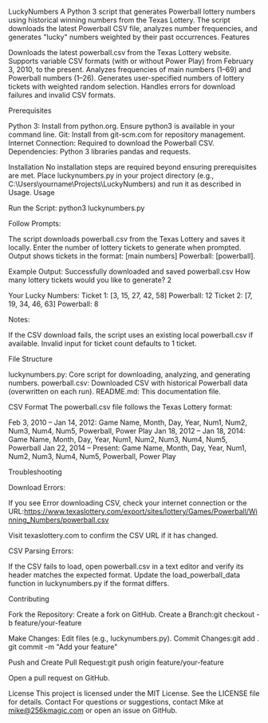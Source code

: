 LuckyNumbers
A Python 3 script that generates Powerball lottery numbers using historical winning numbers from the Texas Lottery. The script downloads the latest Powerball CSV file, analyzes number frequencies, and generates "lucky" numbers weighted by their past occurrences.
Features

Downloads the latest powerball.csv from the Texas Lottery website.
Supports variable CSV formats (with or without Power Play) from February 3, 2010, to the present.
Analyzes frequencies of main numbers (1–69) and Powerball numbers (1–26).
Generates user-specified numbers of lottery tickets with weighted random selection.
Handles errors for download failures and invalid CSV formats.

Prerequisites

Python 3: Install from python.org. Ensure python3 is available in your command line.
Git: Install from git-scm.com for repository management.
Internet Connection: Required to download the Powerball CSV.
Dependencies: Python 3 libraries pandas and requests.

Installation
No installation steps are required beyond ensuring prerequisites are met. Place luckynumbers.py in your project directory (e.g., C:\Users\yourname\Projects\LuckyNumbers) and run it as described in Usage.
Usage

Run the Script:
python3 luckynumbers.py


Follow Prompts:

The script downloads powerball.csv from the Texas Lottery and saves it locally.
Enter the number of lottery tickets to generate when prompted.
Output shows tickets in the format: [main numbers] Powerball: [powerball].


Example Output:
Successfully downloaded and saved powerball.csv
How many lottery tickets would you like to generate? 2

Your Lucky Numbers:
Ticket 1: [3, 15, 27, 42, 58] Powerball: 12
Ticket 2: [7, 19, 34, 46, 63] Powerball: 8


Notes:

If the CSV download fails, the script uses an existing local powerball.csv if available.
Invalid input for ticket count defaults to 1 ticket.



File Structure

luckynumbers.py: Core script for downloading, analyzing, and generating numbers.
powerball.csv: Downloaded CSV with historical Powerball data (overwritten on each run).
README.md: This documentation file.

CSV Format
The powerball.csv file follows the Texas Lottery format:

Feb 3, 2010 – Jan 14, 2012: Game Name, Month, Day, Year, Num1, Num2, Num3, Num4, Num5, Powerball, Power Play
Jan 18, 2012 – Jan 18, 2014: Game Name, Month, Day, Year, Num1, Num2, Num3, Num4, Num5, Powerball
Jan 22, 2014 – Present: Game Name, Month, Day, Year, Num1, Num2, Num3, Num4, Num5, Powerball, Power Play

Troubleshooting

Download Errors:

If you see Error downloading CSV, check your internet connection or the URL:https://www.texaslottery.com/export/sites/lottery/Games/Powerball/Winning_Numbers/powerball.csv


Visit texaslottery.com to confirm the CSV URL if it has changed.


CSV Parsing Errors:

If the CSV fails to load, open powerball.csv in a text editor and verify its header matches the expected format.
Update the load_powerball_data function in luckynumbers.py if the format differs.



Contributing

Fork the Repository: Create a fork on GitHub.
Create a Branch:git checkout -b feature/your-feature


Make Changes: Edit files (e.g., luckynumbers.py).
Commit Changes:git add .
git commit -m "Add your feature"


Push and Create Pull Request:git push origin feature/your-feature

Open a pull request on GitHub.

License
This project is licensed under the MIT License. See the LICENSE file for details.
Contact
For questions or suggestions, contact Mike at mike@256kmagic.com or open an issue on GitHub.
